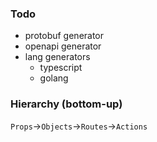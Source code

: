 ### Todo

- protobuf generator
- openapi generator
- lang generators
  - typescript
  - golang

### Hierarchy (bottom-up)

`Props`->`Objects`->`Routes`->`Actions`
